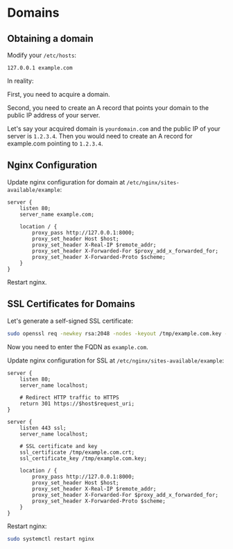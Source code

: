 # Domains

## Obtaining a domain

Modify your `/etc/hosts`:

```
127.0.0.1 example.com
```

In reality:

First, you need to acquire a domain.

Second, you need to create an A record that points your domain to the public IP address of your server.

Let's say your acquired domain is `yourdomain.com` and the public IP of your server is `1.2.3.4`.
Then you would need to create an A record for example.com pointing to `1.2.3.4`.

## Nginx Configuration

Update nginx configuration for domain at `/etc/nginx/sites-available/example`:

```
server {
    listen 80;
    server_name example.com;

    location / {
        proxy_pass http://127.0.0.1:8000;
        proxy_set_header Host $host;
        proxy_set_header X-Real-IP $remote_addr;
        proxy_set_header X-Forwarded-For $proxy_add_x_forwarded_for;
        proxy_set_header X-Forwarded-Proto $scheme;
    }
}
```

Restart nginx.

## SSL Certificates for Domains

Let's generate a self-signed SSL certificate:

```sh
sudo openssl req -newkey rsa:2048 -nodes -keyout /tmp/example.com.key -x509 -days 365 -out /tmp/example.com.crt
```

Now you need to enter the FQDN as `example.com`.

Update nginx configuration for SSL at `/etc/nginx/sites-available/example`:

```
server {
    listen 80;
    server_name localhost;

    # Redirect HTTP traffic to HTTPS
    return 301 https://$host$request_uri;
}

server {
    listen 443 ssl;
    server_name localhost;

    # SSL certificate and key
    ssl_certificate /tmp/example.com.crt;
    ssl_certificate_key /tmp/example.com.key;

    location / {
        proxy_pass http://127.0.0.1:8000;
        proxy_set_header Host $host;
        proxy_set_header X-Real-IP $remote_addr;
        proxy_set_header X-Forwarded-For $proxy_add_x_forwarded_for;
        proxy_set_header X-Forwarded-Proto $scheme;
    }
}
```

Restart nginx:

```sh
sudo systemctl restart nginx
```
